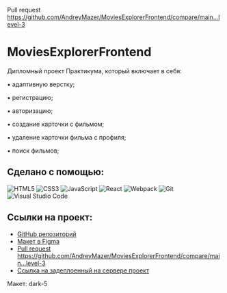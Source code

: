 Pull request https://github.com/AndreyMazer/MoviesExplorerFrontend/compare/main...level-3
# MoviesExplorerFrontend
Дипломный проект Практикума, который включает в себя:

▪ адаптивную верстку;

▪ регистрацию;

▪ авторизацию;

▪ создание карточки с фильмом;

▪ удаление карточки фильма с профиля;

▪ поиск фильмов;

## Сделано с помощью:
![HTML5](https://img.shields.io/badge/html5-%23E34F26.svg?style=for-the-badge&logo=html5&logoColor=white)
![CSS3](https://img.shields.io/badge/css3-%231572B6.svg?style=for-the-badge&logo=css3&logoColor=white)
![JavaScript](https://img.shields.io/badge/-JavaScript-090909?style=for-the-badge&logo=JavaScript)
![React](https://img.shields.io/badge/react-%2320232a.svg?style=for-the-badge&logo=react&logoColor=%2361DAFB)
![Webpack](https://img.shields.io/badge/webpack-%238DD6F9.svg?style=for-the-badge&logo=webpack&logoColor=black)
![Git](https://img.shields.io/badge/git-%23F05033.svg?style=for-the-badge&logo=git&logoColor=white)
![Visual Studio Code](https://img.shields.io/badge/Visual%20Studio%20Code-0078d7.svg?style=for-the-badge&logo=visual-studio-code&logoColor=white)


## Ссылки на проект:

* [GitHub репозиторий](https://github.com/AndreyMazer/MoviesExplorerFrontend.git)
* [Макет в Figma](https://www.figma.com/file/6FMWkB94wE7KTkcCgUXtnC/Дипломный-проект?type=design&node-id=1-11614&mode=design&t=0aZjoGXEpbJK3r7G-0)
* [Pull request](https://github.com/AndreyMazer/MoviesExplorerFrontend/compare/main...level-3) https://github.com/AndreyMazer/MoviesExplorerFrontend/compare/main...level-3
* [Ссылка на задеплоенный на сервере проект](https://andreymazer.movies.nomoredomainsrocks.ru)

Макет: dark-5



